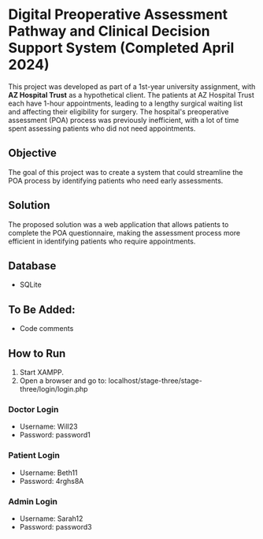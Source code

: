# Digital Preoperative Assessment Pathway and Clinical Decision Support System (Completed April 2024)

This project was developed as part of a 1st-year university assignment, with **AZ Hospital Trust** as a hypothetical client. The patients at AZ Hospital Trust each have 1-hour appointments, leading to a lengthy surgical waiting list and affecting their eligibility for surgery. The hospital's preoperative assessment (POA) process was previously inefficient, with a lot of time spent assessing patients who did not need appointments.

## Objective
The goal of this project was to create a system that could streamline the POA process by identifying patients who need early assessments.

## Solution  
The proposed solution was a web application that allows patients to complete the POA questionnaire, making the assessment process more efficient in identifying patients who require appointments.

## Database
- SQLite

## To Be Added:
- Code comments

## How to Run
1. Start XAMPP.
2. Open a browser and go to: localhost/stage-three/stage-three/login/login.php

### Doctor Login
- Username: Will23
- Password: password1

### Patient Login
- Username: Beth11
- Password: 4rghs8A

### Admin Login
- Username: Sarah12
- Password: password3
